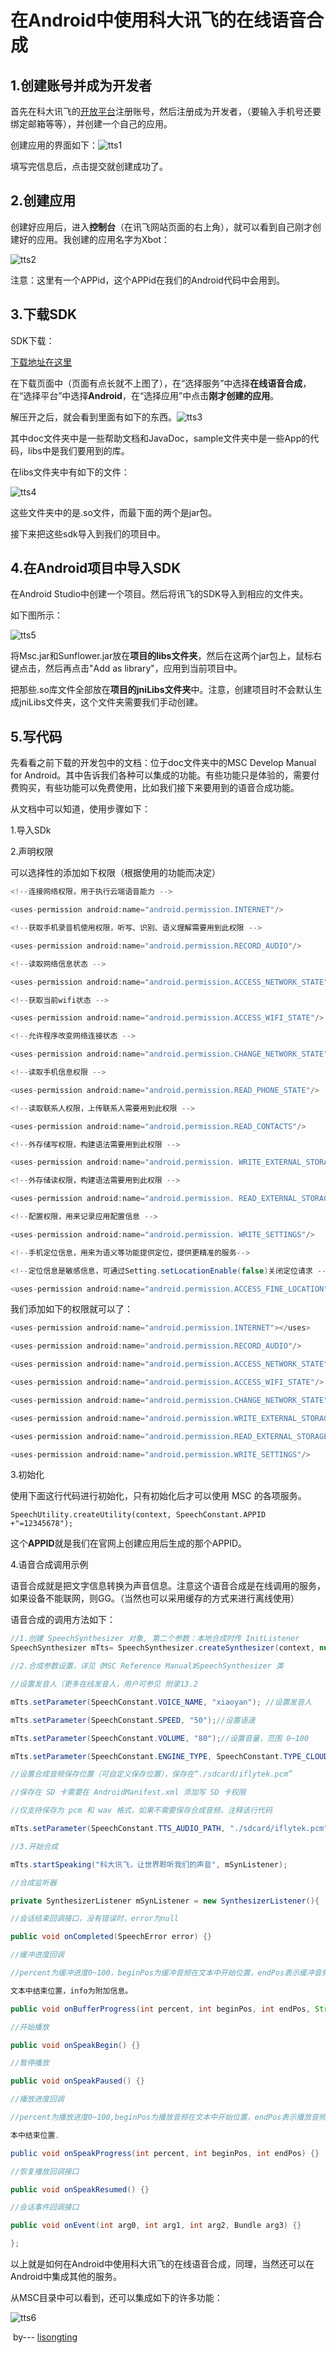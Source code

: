 # 在Android中使用科大讯飞的在线语音合成

## 1.创建账号并成为开发者

首先在科大讯飞的[开放平台](http://www.xfyun.cn/)注册账号，然后注册成为开发者，（要输入手机号还要绑定邮箱等等），并创建一个自己的应用。

创建应用的界面如下：![tts1](../images/tts1.png)

填写完信息后，点击提交就创建成功了。



## 2.创建应用

创建好应用后，进入**控制台**（在讯飞网站页面的右上角），就可以看到自己刚才创建好的应用。我创建的应用名字为Xbot：

![tts2](../images/tts2.png)

注意：这里有一个APPid，这个APPid在我们的Android代码中会用到。

## 3.下载SDK

SDK下载：

[下载地址在这里](http://www.xfyun.cn/index.php/sdk/dispatcher)

在下载页面中（页面有点长就不上图了），在“选择服务”中选择**在线语音合成**，在“选择平台”中选择**Android**，在“选择应用”中点击**刚才创建的应用**。

解压开之后，就会看到里面有如下的东西。![tts3](../images/tts3.png)

其中doc文件夹中是一些帮助文档和JavaDoc，sample文件夹中是一些App的代码，libs中是我们要用到的库。



在libs文件夹中有如下的文件：

![tts4](../images/tts4.png)


这些文件夹中的是.so文件，而最下面的两个是jar包。

接下来把这些sdk导入到我们的项目中。



## 4.在Android项目中导入SDK

在Android Studio中创建一个项目。然后将讯飞的SDK导入到相应的文件夹。

如下图所示：

![tts5](../images/tts5.png)

将Msc.jar和Sunflower.jar放在**项目的libs文件夹**，然后在这两个jar包上，鼠标右键点击，然后再点击"Add as library"，应用到当前项目中。

把那些.so库文件全部放在**项目的jniLibs文件夹**中。注意，创建项目时不会默认生成jniLibs文件夹，这个文件夹需要我们手动创建。



## 5.写代码

先看看之前下载的开发包中的文档：位于doc文件夹中的MSC Develop Manual for Android。其中告诉我们各种可以集成的功能。有些功能只是体验的，需要付费购买，有些功能可以免费使用，比如我们接下来要用到的语音合成功能。

从文档中可以知道，使用步骤如下：

1.导入SDk

2.声明权限

可以选择性的添加如下权限（根据使用的功能而决定）

```java
<!--连接网络权限，用于执行云端语音能力 -->

<uses-permission android:name="android.permission.INTERNET"/>

<!--获取手机录音机使用权限，听写、识别、语义理解需要用到此权限 -->

<uses-permission android:name="android.permission.RECORD_AUDIO"/>

<!--读取网络信息状态 -->

<uses-permission android:name="android.permission.ACCESS_NETWORK_STATE"/>

<!--获取当前wifi状态 -->

<uses-permission android:name="android.permission.ACCESS_WIFI_STATE"/>

<!--允许程序改变网络连接状态 -->

<uses-permission android:name="android.permission.CHANGE_NETWORK_STATE"/>

<!--读取手机信息权限 -->

<uses-permission android:name="android.permission.READ_PHONE_STATE"/>

<!--读取联系人权限，上传联系人需要用到此权限 -->

<uses-permission android:name="android.permission.READ_CONTACTS"/>

<!--外存储写权限，构建语法需要用到此权限 -->

<uses-permission android:name="android.permission. WRITE_EXTERNAL_STORAGE"/>

<!--外存储读权限，构建语法需要用到此权限 -->

<uses-permission android:name="android.permission. READ_EXTERNAL_STORAGE"/>

<!--配置权限，用来记录应用配置信息 -->

<uses-permission android:name="android.permission. WRITE_SETTINGS"/>

<!--手机定位信息，用来为语义等功能提供定位，提供更精准的服务-->

<!--定位信息是敏感信息，可通过Setting.setLocationEnable(false)关闭定位请求 -->

<uses-permission android:name="android.permission.ACCESS_FINE_LOCATION"/>
```

我们添加如下的权限就可以了：

```java
<uses-permission android:name="android.permission.INTERNET"></uses>

<uses-permission android:name="android.permission.RECORD_AUDIO"/>

<uses-permission android:name="android.permission.ACCESS_NETWORK_STATE"/>

<uses-permission android:name="android.permission.ACCESS_WIFI_STATE"/>

<uses-permission android:name="android.permission.CHANGE_NETWORK_STATE"/>

<uses-permission android:name="android.permission.WRITE_EXTERNAL_STORAGE"/>

<uses-permission android:name="android.permission.READ_EXTERNAL_STORAGE"/>

<uses-permission android:name="android.permission.WRITE_SETTINGS"/>
```

3.初始化

使用下面这行代码进行初始化，只有初始化后才可以使用 MSC 的各项服务。

`SpeechUtility.createUtility(context, SpeechConstant.APPID +"=12345678");`

这个**APPID**就是我们在官网上创建应用后生成的那个APPID。

4.语音合成调用示例

语音合成就是把文字信息转换为声音信息。注意这个语音合成是在线调用的服务，如果设备不能联网，则GG。（当然也可以采用缓存的方式来进行离线使用）

语音合成的调用方法如下：

```java
//1.创建 SpeechSynthesizer 对象, 第二个参数：本地合成时传 InitListener
SpeechSynthesizer mTts= SpeechSynthesizer.createSynthesizer(context, null);

//2.合成参数设置，详见《MSC Reference Manual》SpeechSynthesizer 类

//设置发音人（更多在线发音人，用户可参见 附录13.2

mTts.setParameter(SpeechConstant.VOICE_NAME, "xiaoyan"); //设置发音人

mTts.setParameter(SpeechConstant.SPEED, "50");//设置语速

mTts.setParameter(SpeechConstant.VOLUME, "80");//设置音量，范围 0~100

mTts.setParameter(SpeechConstant.ENGINE_TYPE, SpeechConstant.TYPE_CLOUD); //设置云端

//设置合成音频保存位置（可自定义保存位置），保存在“./sdcard/iflytek.pcm”

//保存在 SD 卡需要在 AndroidManifest.xml 添加写 SD 卡权限

//仅支持保存为 pcm 和 wav 格式，如果不需要保存合成音频，注释该行代码

mTts.setParameter(SpeechConstant.TTS_AUDIO_PATH, "./sdcard/iflytek.pcm");

//3.开始合成

mTts.startSpeaking("科大讯飞，让世界聆听我们的声音", mSynListener);

//合成监听器

private SynthesizerListener mSynListener = new SynthesizerListener(){

//会话结束回调接口，没有错误时，error为null

public void onCompleted(SpeechError error) {}

//缓冲进度回调

//percent为缓冲进度0~100，beginPos为缓冲音频在文本中开始位置，endPos表示缓冲音频在

文本中结束位置，info为附加信息。

public void onBufferProgress(int percent, int beginPos, int endPos, String info) {}

//开始播放

public void onSpeakBegin() {}

//暂停播放

public void onSpeakPaused() {}

//播放进度回调

//percent为播放进度0~100,beginPos为播放音频在文本中开始位置，endPos表示播放音频在文

本中结束位置.

public void onSpeakProgress(int percent, int beginPos, int endPos) {}

//恢复播放回调接口

public void onSpeakResumed() {}

//会话事件回调接口

public void onEvent(int arg0, int arg1, int arg2, Bundle arg3) {}

};
```



以上就是如何在Android中使用科大讯飞的在线语音合成，同理，当然还可以在Android中集成其他的服务。

从MSC目录中可以看到，还可以集成如下的许多功能：

![tts6](../images/tts6.png)



​						by--- [lisongting](https://github.com/lisongting)

